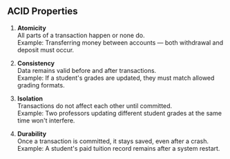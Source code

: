 ## ACID Properties

1. **Atomicity**  
   All parts of a transaction happen or none do.  
   Example: Transferring money between accounts — both withdrawal and deposit must occur.

2. **Consistency**  
   Data remains valid before and after transactions.  
   Example: If a student's grades are updated, they must match allowed grading formats.

3. **Isolation**  
   Transactions do not affect each other until committed.  
   Example: Two professors updating different student grades at the same time won't interfere.

4. **Durability**  
   Once a transaction is committed, it stays saved, even after a crash.  
   Example: A student's paid tuition record remains after a system restart.
